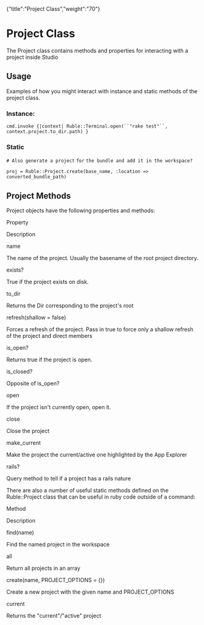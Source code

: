 {"title":"Project Class","weight":"70"} 

# Project Class

The Project class contains methods and properties for interacting with a project inside Studio

## Usage

Examples of how you might interact with instance and static methods of the project class.

### Instance:

`cmd.invoke {|context| Ruble::Terminal.open(``"rake test"``, context.project.to_dir.path) }`

### Static

`# Also generate a project` `for` `the bundle and add it in the workspace?`

`proj = Ruble::Project.create(base_name, :location => converted_bundle_path)`

## Project Methods

Project objects have the following properties and methods:

Property

Description

name

The name of the project. Usually the basename of the root project directory.

exists?

True if the project exists on disk.

to\_dir

Returns the Dir corresponding to the project's root

refresh(shallow = false)

Forces a refresh of the project. Pass in true to force only a shallow refresh of the project and direct members

is\_open?

Returns true if the project is open.

is\_closed?

Opposite of is\_open?

open

If the project isn't currently open, open it.

close

Close the project

make\_current

Make the project the current/active one highlighted by the App Explorer

rails?

Query method to tell if a project has a rails nature

There are also a number of useful static methods defined on the Ruble::Project class that can be useful in ruby code outside of a command:

Method

Description

find(name)

Find the named project in the workspace

all

Return all projects in an array

create(name, PROJECT\_OPTIONS = {})

Create a new project with the given name and PROJECT\_OPTIONS

current

Returns the "current"/"active" project